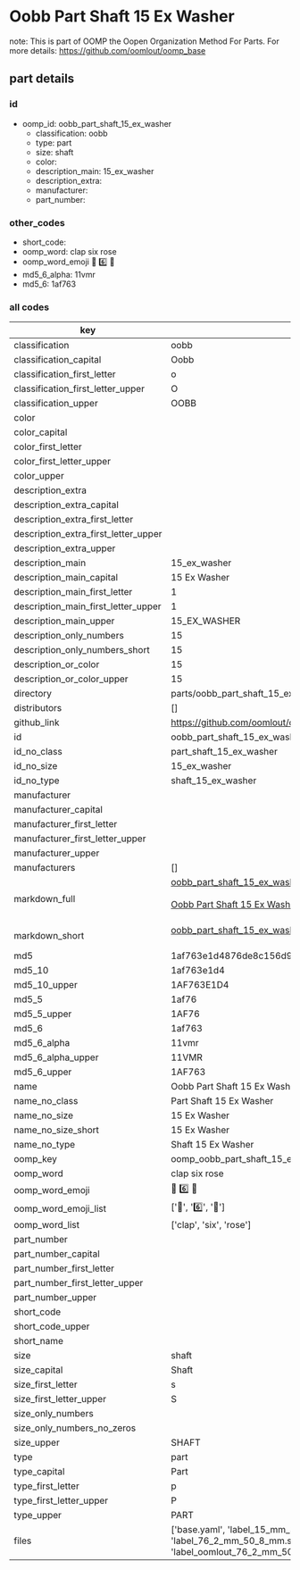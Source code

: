 # Oobb Part Shaft 15 Ex Washer  

note: This is part of OOMP the Oopen Organization Method For Parts. For more details: https://github.com/oomlout/oomp_base

##  part details





### id
* oomp_id: oobb_part_shaft_15_ex_washer
  * classification: oobb
  * type: part
  * size: shaft
  * color: 
  * description_main: 15_ex_washer
  * description_extra: 
  * manufacturer: 
  * part_number: 

### other_codes
* short_code: 
* oomp_word: clap six rose
* oomp_word_emoji :clap: :six: :rose:
* md5_6_alpha: 11vmr
* md5_6: 1af763

### all codes 
| key | value |  
| --- | --- |  
| classification | oobb |  
| classification_capital | Oobb |  
| classification_first_letter | o |  
| classification_first_letter_upper | O |  
| classification_upper | OOBB |  
| color |  |  
| color_capital |  |  
| color_first_letter |  |  
| color_first_letter_upper |  |  
| color_upper |  |  
| description_extra |  |  
| description_extra_capital |  |  
| description_extra_first_letter |  |  
| description_extra_first_letter_upper |  |  
| description_extra_upper |  |  
| description_main | 15_ex_washer |  
| description_main_capital | 15 Ex Washer |  
| description_main_first_letter | 1 |  
| description_main_first_letter_upper | 1 |  
| description_main_upper | 15_EX_WASHER |  
| description_only_numbers | 15 |  
| description_only_numbers_short | 15 |  
| description_or_color | 15 |  
| description_or_color_upper | 15 |  
| directory | parts/oobb_part_shaft_15_ex_washer |  
| distributors | [] |  
| github_link | https://github.com/oomlout/oomlout_oomp_part_src/tree/main/parts/oobb_part_shaft_15_ex_washer/working |  
| id | oobb_part_shaft_15_ex_washer |  
| id_no_class | part_shaft_15_ex_washer |  
| id_no_size | 15_ex_washer |  
| id_no_type | shaft_15_ex_washer |  
| manufacturer |  |  
| manufacturer_capital |  |  
| manufacturer_first_letter |  |  
| manufacturer_first_letter_upper |  |  
| manufacturer_upper |  |  
| manufacturers | [] |  
| markdown_full | [oobb_part_shaft_15_ex_washer](https://github.com/oomlout/oomlout_oomp_part_src/tree/main/parts/oobb_part_shaft_15_ex_washer/working)<br>[](https://github.com/oomlout/oomlout_oomp_part_src/tree/main/parts/oobb_part_shaft_15_ex_washer/working)<br>[Oobb Part Shaft 15 Ex Washer](https://github.com/oomlout/oomlout_oomp_part_src/tree/main/parts/oobb_part_shaft_15_ex_washer/working)<br><br> |  
| markdown_short | [oobb_part_shaft_15_ex_washer](https://github.com/oomlout/oomlout_oomp_part_src/tree/main/parts/oobb_part_shaft_15_ex_washer/working)<br><br> |  
| md5 | 1af763e1d4876de8c156d9665db5609c |  
| md5_10 | 1af763e1d4 |  
| md5_10_upper | 1AF763E1D4 |  
| md5_5 | 1af76 |  
| md5_5_upper | 1AF76 |  
| md5_6 | 1af763 |  
| md5_6_alpha | 11vmr |  
| md5_6_alpha_upper | 11VMR |  
| md5_6_upper | 1AF763 |  
| name | Oobb Part Shaft 15 Ex Washer |  
| name_no_class | Part Shaft 15 Ex Washer |  
| name_no_size | 15 Ex Washer |  
| name_no_size_short | 15 Ex Washer |  
| name_no_type | Shaft 15 Ex Washer |  
| oomp_key | oomp_oobb_part_shaft_15_ex_washer |  
| oomp_word | clap six rose |  
| oomp_word_emoji | :clap: :six: :rose: |  
| oomp_word_emoji_list | [':clap:', ':six:', ':rose:'] |  
| oomp_word_list | ['clap', 'six', 'rose'] |  
| part_number |  |  
| part_number_capital |  |  
| part_number_first_letter |  |  
| part_number_first_letter_upper |  |  
| part_number_upper |  |  
| short_code |  |  
| short_code_upper |  |  
| short_name |  |  
| size | shaft |  
| size_capital | Shaft |  
| size_first_letter | s |  
| size_first_letter_upper | S |  
| size_only_numbers |  |  
| size_only_numbers_no_zeros |  |  
| size_upper | SHAFT |  
| type | part |  
| type_capital | Part |  
| type_first_letter | p |  
| type_first_letter_upper | P |  
| type_upper | PART |  
| files | ['base.yaml', 'label_15_mm_30_mm.pdf', 'label_15_mm_30_mm.svg', 'label_76_2_mm_50_8_mm.pdf', 'label_76_2_mm_50_8_mm.svg', 'label_oomlout_76_2_mm_50_8_mm.pdf', 'label_oomlout_76_2_mm_50_8_mm.svg', 'readme.md', 'working.json', 'working.yaml'] |  
